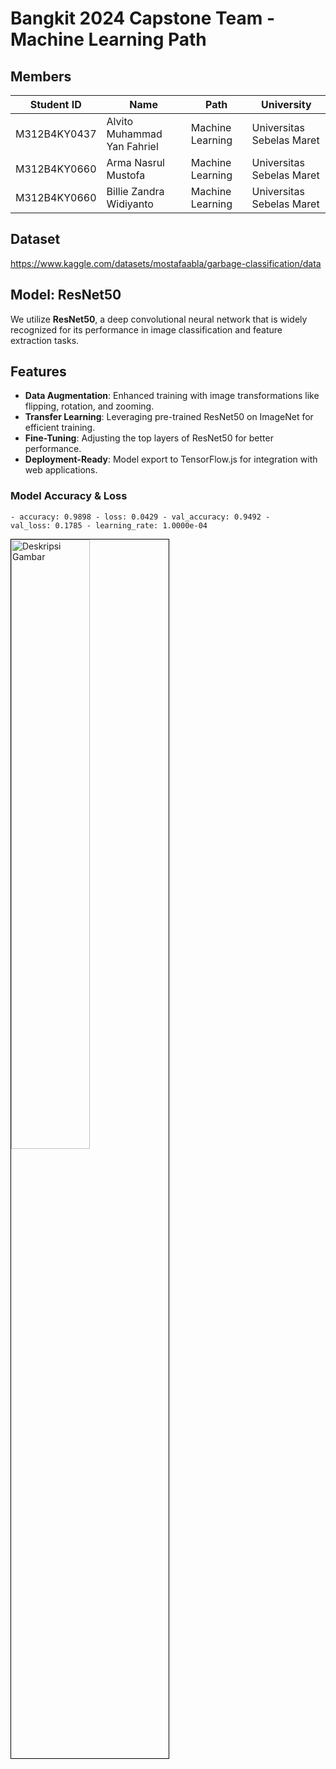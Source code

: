 # Bangkit 2024 Capstone Team - Machine Learning Path

## Members
| **Student ID**   | **Name**                         | **Path**           | **University**                 |
|-------------------|----------------------------------|--------------------|---------------------------------|
| M312B4KY0437      | Alvito Muhammad Yan Fahriel     | Machine Learning  | Universitas Sebelas Maret      |
| M312B4KY0660      | Arma Nasrul Mustofa             | Machine Learning  | Universitas Sebelas Maret      |
| M312B4KY0660      | Billie Zandra Widiyanto         | Machine Learning  | Universitas Sebelas Maret      |

## Dataset
https://www.kaggle.com/datasets/mostafaabla/garbage-classification/data

## Model: ResNet50
We utilize **ResNet50**, a deep convolutional neural network that is widely recognized for its performance in image classification and feature extraction tasks. 

## Features
- **Data Augmentation**: Enhanced training with image transformations like flipping, rotation, and zooming.
- **Transfer Learning**: Leveraging pre-trained ResNet50 on ImageNet for efficient training.
- **Fine-Tuning**: Adjusting the top layers of ResNet50 for better performance.
- **Deployment-Ready**: Model export to TensorFlow.js for integration with web applications.

### Model Accuracy & Loss
<code>- accuracy: 0.9898 - loss: 0.0429 - val_accuracy: 0.9492 - val_loss: 0.1785 - learning_rate: 1.0000e-04</code>
<p align="left">
  <img src="[https://github.com/azvadennys/iFiCam-C23-PS113-Bangkit/blob/MachineLearning/Result/accuration%20and%20loss.png](https://github.com/capstonec242ps168/Machine-Learning-Model/blob/main/Result/Grafik.png)" alt="Deskripsi Gambar" style="width:50%; border: 1px solid black;">
</p>
